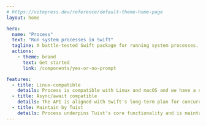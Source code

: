 ```yaml
---
# https://vitepress.dev/reference/default-theme-home-page
layout: home

hero:
  name: "Process"
  text: "Run system processes in Swift"
  tagline: A battle-tested Swift package for running system processes.
  actions:
    - theme: brand
      text: Get started
      link: /components/yes-or-no-prompt

features:
  - title: Linux-compatible
    details: Process is compatible with Linux and macOS and we have a suite of tests that run on both platforms.
  - title: Async/await compatible
    details: The API is aligned with Swift's long-term plan for concurrency.
  - title: Maintain by Tuist
    details: Process underpins Tuist's core functionality and is maintained by the Tuist community.
---
```


